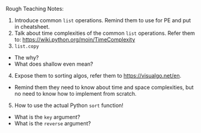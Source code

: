 Rough Teaching Notes:
1. Introduce common `list` operations. Remind them to use for PE and put in cheatsheet.
2. Talk about time complexities of the common `list` operations. Refer them to: https://wiki.python.org/moin/TimeComplexity
3. `list.copy`
* The why?
* What does shallow even mean?

4. Expose them to sorting algos, refer them to https://visualgo.net/en.
* Remind them they need to know about time and space complexities, but no need to know how to implement from scratch.

5. How to use the actual Python `sort` function!
* What is the `key` argument?
* What is the `reverse` argument?